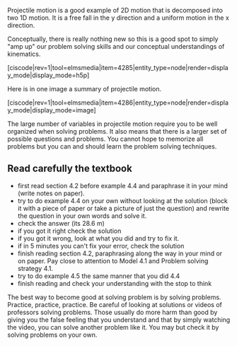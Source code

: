 Projectile motion is a good example of 2D motion that is decomposed into two 1D motion. It is a free fall in the y direction and a uniform motion in the x direction. 

Conceptually, there is really nothing new so this is a good spot to simply "amp up" our problem solving skills and our conceptual understandings of kinematics. 

[ciscode|rev=1|tool=elmsmedia|item=4285|entity_type=node|render=display_mode|display_mode=h5p]

Here is in one image a summary of projectile motion. 

[ciscode|rev=1|tool=elmsmedia|item=4286|entity_type=node|render=display_mode|display_mode=image]

The large number of variables in projectile motion require you to be well organized when solving problems. It also means that there is a larger set of possible questions and problems. You cannot hope to memorize all problems but you can and should learn the problem solving techniques.

## Read carefully the textbook
 

* first read section 4.2 before example 4.4 and paraphrase it in your mind (write notes on paper). 
* try to do example 4.4 on your own without looking at the solution (block it with a piece of paper or take a picture of just the question) and rewrite the question in your own words and solve it.  
* check the answer (its 28.6 m)
* if you got it right check the solution
* if you got it wrong, look at what you did and try to fix it.
* if in 5 minutes you can't fix your error, check the solution
* finish reading section 4.2, paraphrasing along the way in your mind or on paper.  Pay close to attention to Model 4.1 and Problem solving strategy 4.1.
* try to do example 4.5 the same manner that you did 4.4
* finish reading and check your understanding with the stop to think 

<lrndesign-sidenote label="Instructor Note" icon="bookmark" bg-color="#c2e5f2">
The best way to become good at solving problem is by solving problems. Practice, practice, practice.  Be careful of looking at solutions or videos of professors solving problems. Those usually do more harm than good by giving you the false feeling that you understand and that by simply watching the video, you can solve another problem like it. You may but check it by solving problems on your own. 
</lrndesign-sidenote>

<stop-note chapter="4.2"></stop-note>
